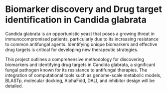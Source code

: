 # Biomarker discovery and Drug target identification in Candida glabrata

Candida glabrata is an opportunistic yeast that poses a growing threat in immunocompromised patients, particularly due to its increasing resistance to common antifungal agents. Identifying unique biomarkers and effective drug targets is critical for developing new therapeutic strategies.

This project outlines a comprehensive methodology for discovering biomarkers and identifying drug targets in Candida glabrata, a significant fungal pathogen known for its resistance to antifungal therapies. The integration of computational tools such as genome-scale metabolic models, BLASTp, molecular docking, AlphaFold, DALI, and inhibitor design will be detailed.
